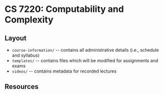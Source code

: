# CS 7220: Computability and Complexity

## Layout
* `course-information/` -- contains all administrative details (i.e., schedule and syllabus)
* `templates/` -- contains files which will be modified for assignments and exams
* `videos/` -- contains metadata for recorded lectures

## Resources
